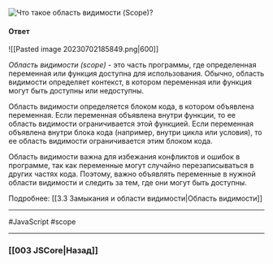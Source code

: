![Что такое область видимости (Scope)?](https://youtu.be/1eIRTdgzHtw?t=282)

#### Ответ

![[Pasted image 20230702185849.png|600]]

*Область видимости (scope)* - это часть программы, где определенная переменная или функция доступна для использования. Обычно, область видимости определяет контекст, в котором переменная или функция могут быть доступны или недоступны.

Область видимости определяется блоком кода, в котором объявлена переменная. Если переменная объявлена внутри функции, то ее область видимости ограничивается этой функцией. Если переменная объявлена внутри блока кода (например, внутри цикла или условия), то ее область видимости ограничивается этим блоком кода.

Область видимости важна для избежания конфликтов и ошибок в программе, так как переменные могут случайно перезаписываться в других частях кода. Поэтому, важно объявлять переменные в нужной области видимости и следить за тем, где они могут быть доступны.

Подробнее: [[3.3 Замыкания и области видимости|Область видимости]]
___
 #JavaScript #scope

___

### [[003 JSCore|Назад]]